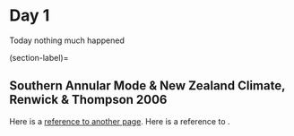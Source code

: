 # Day 1 

Today nothing much happened

(section-label)=
## Southern Annular Mode & New Zealand Climate, Renwick & Thompson 2006

Here is a [reference to another page](intro.md). Here is a reference to [](section-label).